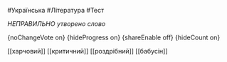 #Українська #Література #Тест

*НЕПРАВИЛЬНО утворено слово*

{noChangeVote on}
{hideProgress on}
{shareEnable off}
{hideCount on}

[[харчовий]]
[[критичний]]
[[роздрібний]]
[[бабусін]]
